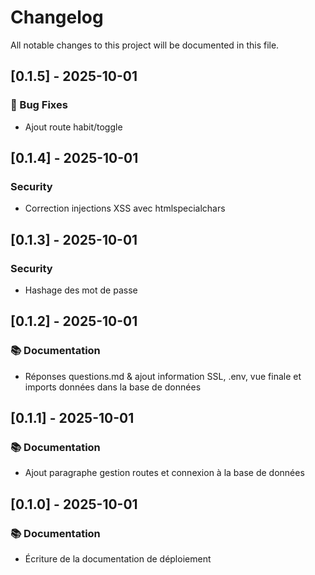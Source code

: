 # Changelog

All notable changes to this project will be documented in this file.

## [0.1.5] - 2025-10-01

### 🐛 Bug Fixes

- Ajout route habit/toggle

## [0.1.4] - 2025-10-01

### Security

- Correction injections XSS avec htmlspecialchars

## [0.1.3] - 2025-10-01

### Security

- Hashage des mot de passe

## [0.1.2] - 2025-10-01

### 📚 Documentation

- Réponses questions.md & ajout information SSL, .env, vue finale et imports données dans la base de données

## [0.1.1] - 2025-10-01

### 📚 Documentation

- Ajout paragraphe gestion routes et connexion à la base de données

## [0.1.0] - 2025-10-01

### 📚 Documentation

- Écriture de la documentation de déploiement

<!-- generated by git-cliff -->
